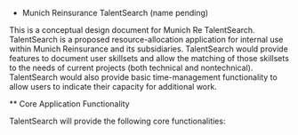 * Munich Reinsurance TalentSearch (name pending)

This is a conceptual design document for Munich Re TalentSearch.  TalentSearch is a proposed resource-allocation application for internal use within Munich Reinsurance and its subsidiaries.  TalentSearch would provide features to document user skillsets and allow the matching of those skillsets to the needs of current projects (both technical and nontechnical).  TalentSearch would also provide basic time-management functionality to allow users to indicate their capacity for additional work.

** Core Application Functionality
	
  TalentSearch will provide the following core functionalities:

